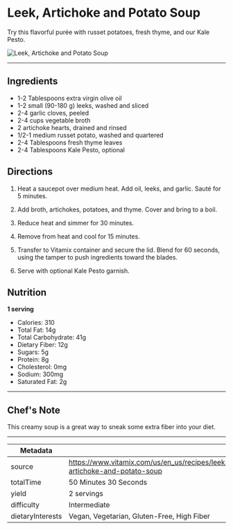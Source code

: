 # Leek, Artichoke and Potato Soup

Try this flavorful purée with russet potatoes, fresh thyme, and our Kale Pesto.

![Leek, Artichoke and Potato Soup](https://www.vitamix.com/content/dam/vitamix/home/recipes/soups/LeekArtichokeAndPotato%20Soup_470x449.jpg)

---

## Ingredients

- 1-2 Tablespoons extra virgin olive oil
- 1-2 small (90-180 g) leeks, washed and sliced
- 2-4 garlic cloves, peeled
- 2-4 cups vegetable broth
- 2 artichoke hearts, drained and rinsed
- 1/2-1 medium russet potato, washed and quartered
- 2-4 Tablespoons fresh thyme leaves
- 2-4 Tablespoons Kale Pesto, optional

## Directions

1. Heat a saucepot over medium heat. Add oil, leeks, and garlic. Sauté for 5 minutes.

2. Add broth, artichokes, potatoes, and thyme. Cover and bring to a boil.

3. Reduce heat and simmer for 30 minutes.

4. Remove from heat and cool for 15 minutes.

5. Transfer to Vitamix container and secure the lid. Blend for 60 seconds, using the tamper to push ingredients toward the blades.

6. Serve with optional Kale Pesto garnish.

## Nutrition

**1 serving**

- Calories: 310
- Total Fat: 14g
- Total Carbohydrate: 41g
- Dietary Fiber: 12g
- Sugars: 5g
- Protein: 8g
- Cholesterol: 0mg
- Sodium: 300mg
- Saturated Fat: 2g

---

## Chef's Note

This creamy soup is a great way to sneak some extra fiber into your diet.

---

| Metadata |  |
| --- | --- |
| source | https://www.vitamix.com/us/en_us/recipes/leek-artichoke-and-potato-soup |
| totalTime | 50 Minutes 30 Seconds |
| yield | 2 servings |
| difficulty | Intermediate |
| dietaryInterests | Vegan, Vegetarian, Gluten-Free, High Fiber |
